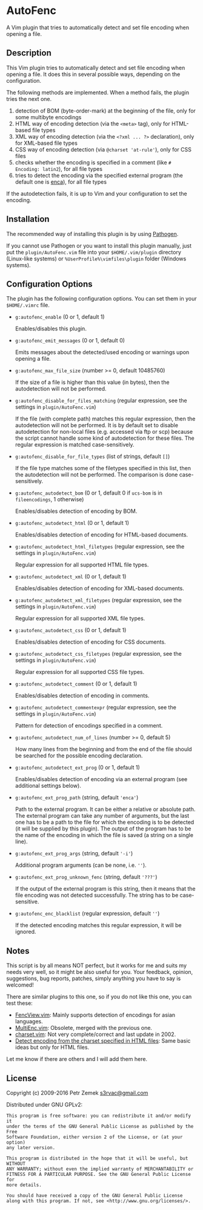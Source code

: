 AutoFenc
========

A Vim plugin that tries to automatically detect and set file encoding when
opening a file.

Description
-----------

This Vim plugin tries to automatically detect and set file encoding when
opening a file. It does this in several possible ways, depending on the
configuration.

The following methods are implemented. When a method fails, the plugin tries
the next one.

1. detection of BOM (byte-order-mark) at the beginning of the file, only for
   some multibyte encodings
2. HTML way of encoding detection (via the `<meta>` tag), only for HTML-based
   file types
3. XML way of encoding detection (via the `<?xml ... ?>` declaration), only for
   XML-based file types
4. CSS way of encoding detection (via `@charset 'at-rule'`), only for CSS files
5. checks whether the encoding is specified in a comment (like `# Encoding:
   latin2`), for all file types
6. tries to detect the encoding via the specified external program (the default
   one is [enca](https://github.com/nijel/enca)), for all file types

If the autodetection fails, it is up to Vim and your configuration to set the
encoding.

Installation
------------

The recommended way of installing this plugin is by using
[Pathogen](https://github.com/tpope/vim-pathogen).

If you cannot use Pathogen or you want to install this plugin manually, just
put the `plugin/AutoFenc.vim` file into your `$HOME/.vim/plugin` directory
(Linux-like systems) or `%UserProfile%\vimfiles\plugin` folder (Windows
systems).

Configuration Options
---------------------

The plugin has the following configuration options. You can set them in your
`$HOME/.vimrc` file.

- `g:autofenc_enable` (0 or 1, default 1)

  Enables/disables this plugin.

- `g:autofenc_emit_messages` (0 or 1, default 0)

  Emits messages about the detected/used encoding or warnings upon opening a
  file.

- `g:autofenc_max_file_size` (number >= 0, default 10485760)

  If the size of a file is higher than this value (in bytes), then the
  autodetection will not be performed.

- `g:autofenc_disable_for_files_matching` (regular expression, see the settings
  in `plugin/AutoFenc.vim`)

  If the file (with complete path) matches this regular expression, then the
  autodetection will not be performed. It is by default set to disable
  autodetection for non-local files (e.g. accessed via ftp or scp) because the
  script cannot handle some kind of autodetection for these files. The regular
  expression is matched case-sensitively.

- `g:autofenc_disable_for_file_types` (list of strings, default `[]`)

  If the file type matches some of the filetypes specified in this list, then
  the autodetection will not be performed. The comparison is done
  case-sensitively.

- `g:autofenc_autodetect_bom` (0 or 1, default 0 if `ucs-bom` is in
  `fileencodings`, 1 otherwise)

  Enables/disables detection of encoding by BOM.

- `g:autofenc_autodetect_html` (0 or 1, default 1)

  Enables/disables detection of encoding for HTML-based documents.

- `g:autofenc_autodetect_html_filetypes` (regular expression, see the settings
  in `plugin/AutoFenc.vim`)

  Regular expression for all supported HTML file types.

- `g:autofenc_autodetect_xml` (0 or 1, default 1)

  Enables/disables detection of encoding for XML-based documents.

- `g:autofenc_autodetect_xml_filetypes` (regular expression, see the settings
  in `plugin/AutoFenc.vim`)

  Regular expression for all supported XML file types.

- `g:autofenc_autodetect_css` (0 or 1, default 1)

  Enables/disables detection of encoding for CSS documents.

- `g:autofenc_autodetect_css_filetypes` (regular expression, see the settings
  in `plugin/AutoFenc.vim`)

  Regular expression for all supported CSS file types.

- `g:autofenc_autodetect_comment` (0 or 1, default 1)

  Enables/disables detection of encoding in comments.

- `g:autofenc_autodetect_commentexpr` (regular expression, see the settings in
  `plugin/AutoFenc.vim`)

  Pattern for detection of encodings specified in a comment.

- `g:autofenc_autodetect_num_of_lines` (number >= 0, default 5)

  How many lines from the beginning and from the end of the file should be
  searched for the possible encoding declaration.

- `g:autofenc_autodetect_ext_prog` (0 or 1, default 1)

  Enables/disables detection of encoding via an external program (see
  additional settings below).

- `g:autofenc_ext_prog_path` (string, default `'enca'`)

  Path to the external program. It can be either a relative or absolute path.
  The external program can take any number of arguments, but the last one has
  to be a path to the file for which the encoding is to be detected (it will be
  supplied by this plugin). The output of the program has to be the name of the
  encoding in which the file is saved (a string on a single line).

- `g:autofenc_ext_prog_args` (string, default `'-i'`)

  Additional program arguments (can be none, i.e. `''`).

- `g:autofenc_ext_prog_unknown_fenc` (string, default `'???'`)

  If the output of the external program is this string, then it means that the
  file encoding was not detected successfully. The string has to be
  case-sensitive.

- `g:autofenc_enc_blacklist` (regular expression, default `''`)

  If the detected encoding matches this regular expression, it will be ignored.

Notes
-----

This script is by all means NOT perfect, but it works for me and suits my needs
very well, so it might be also useful for you. Your feedback, opinion,
suggestions, bug reports, patches, simply anything you have to say is welcomed!

There are similar plugins to this one, so if you do not like this one, you can
test these:

* [FencView.vim](http://www.vim.org/scripts/script.php?script_id=1708):
     Mainly supports detection of encodings for asian languages.
* [MultiEnc.vim](http://www.vim.org/scripts/script.php?script_id=1806):
     Obsolete, merged with the previous one.
* [charset.vim](http://www.vim.org/scripts/script.php?script_id=199):
     Not very complete/correct and last update in 2002.
* [Detect encoding from the charset specified in HTML
  files](http://vim.wikia.com/wiki/Detect_encoding_from_the_charset_specified_in_HTML_files):
     Same basic ideas but only for HTML files.

Let me know if there are others and I will add them here.

License
-------

Copyright (c) 2009-2016 Petr Zemek <s3rvac@gmail.com>

Distributed under GNU GPLv2:

    This program is free software: you can redistribute it and/or modify it
    under the terms of the GNU General Public License as published by the Free
    Software Foundation, either version 2 of the License, or (at your option)
    any later version.

    This program is distributed in the hope that it will be useful, but WITHOUT
    ANY WARRANTY; without even the implied warranty of MERCHANTABILITY or
    FITNESS FOR A PARTICULAR PURPOSE. See the GNU General Public License for
    more details.

    You should have received a copy of the GNU General Public License
    along with this program. If not, see <http://www.gnu.org/licenses/>.
